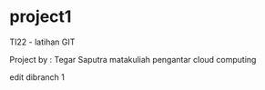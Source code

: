 # project1

TI22 - latihan GIT

Project by : Tegar Saputra
matakuliah pengantar cloud computing

edit dibranch 1
